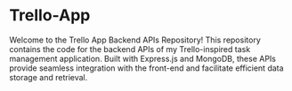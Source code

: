 # Trello-App
Welcome to the Trello App Backend APIs Repository! This repository contains the code for the backend APIs of my Trello-inspired task management application. Built with Express.js and MongoDB, these APIs provide seamless integration with the front-end and facilitate efficient data storage and retrieval.

